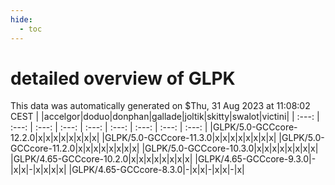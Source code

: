 ```yaml
---
hide:
  - toc
---
```


detailed overview of GLPK
=========================


This data was automatically generated on $Thu, 31 Aug 2023 at 11:08:02 CEST
| |accelgor|doduo|donphan|gallade|joltik|skitty|swalot|victini|
| :---: | :---: | :---: | :---: | :---: | :---: | :---: | :---: | :---: |
|GLPK/5.0-GCCcore-12.2.0|x|x|x|x|x|x|x|x|
|GLPK/5.0-GCCcore-11.3.0|x|x|x|x|x|x|x|x|
|GLPK/5.0-GCCcore-11.2.0|x|x|x|x|x|x|x|x|
|GLPK/5.0-GCCcore-10.3.0|x|x|x|x|x|x|x|x|
|GLPK/4.65-GCCcore-10.2.0|x|x|x|x|x|x|x|x|
|GLPK/4.65-GCCcore-9.3.0|-|x|x|-|x|x|x|x|
|GLPK/4.65-GCCcore-8.3.0|-|x|x|-|x|x|-|x|
